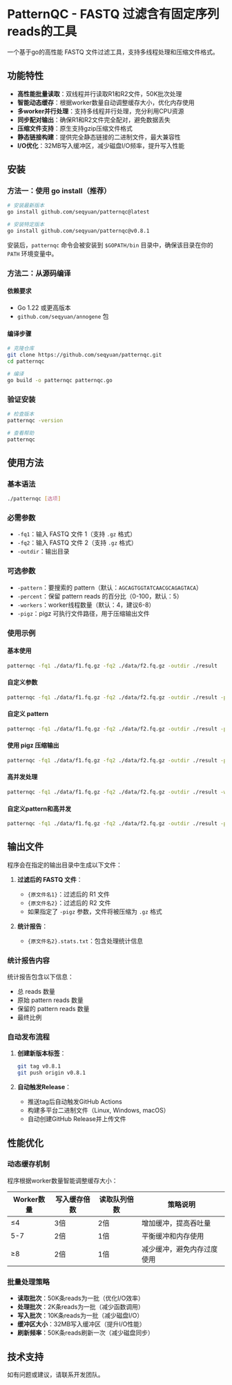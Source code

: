 # PatternQC - FASTQ 过滤含有固定序列reads的工具

一个基于go的高性能 FASTQ 文件过滤工具，支持多线程处理和压缩文件格式。

## 功能特性

- **高性能批量读取**：双线程并行读取R1和R2文件，50K批次处理
- **智能动态缓存**：根据worker数量自动调整缓存大小，优化内存使用
- **多worker并行处理**：支持多线程并行处理，充分利用CPU资源
- **同步配对输出**：确保R1和R2文件完全配对，避免数据丢失
- **压缩文件支持**：原生支持gzip压缩文件格式
- **静态链接构建**：提供完全静态链接的二进制文件，最大兼容性
- **I/O优化**：32MB写入缓冲区，减少磁盘I/O频率，提升写入性能

## 安装

### 方法一：使用 go install（推荐）

```bash
# 安装最新版本
go install github.com/seqyuan/patternqc@latest

# 安装特定版本
go install github.com/seqyuan/patternqc@v0.8.1
```

安装后，`patternqc` 命令会被安装到 `$GOPATH/bin` 目录中，确保该目录在你的 `PATH` 环境变量中。

### 方法二：从源码编译

#### 依赖要求

- Go 1.22 或更高版本
- `github.com/seqyuan/annogene` 包

#### 编译步骤

```bash
# 克隆仓库
git clone https://github.com/seqyuan/patternqc.git
cd patternqc

# 编译
go build -o patternqc patternqc.go
```

### 验证安装

```bash
# 检查版本
patternqc -version

# 查看帮助
patternqc
```

## 使用方法

### 基本语法

```bash
./patternqc [选项]
```

### 必需参数

- `-fq1`：输入 FASTQ 文件 1（支持 `.gz` 格式）
- `-fq2`：输入 FASTQ 文件 2（支持 `.gz` 格式）
- `-outdir`：输出目录

### 可选参数

- `-pattern`：要搜索的 pattern（默认：`AGCAGTGGTATCAACGCAGAGTACA`）
- `-percent`：保留 pattern reads 的百分比（0-100，默认：5）
- `-workers`：worker线程数量（默认：4，建议6-8）
- `-pigz`：pigz 可执行文件路径，用于压缩输出文件

### 使用示例

#### 基本使用
```bash
patternqc -fq1 ./data/f1.fq.gz -fq2 ./data/f2.fq.gz -outdir ./result
```

#### 自定义参数
```bash
patternqc -fq1 ./data/f1.fq.gz -fq2 ./data/f2.fq.gz -outdir ./result -percent 10
```

#### 自定义 pattern
```bash
patternqc -fq1 ./data/f1.fq.gz -fq2 ./data/f2.fq.gz -outdir ./result -pattern "AGCAGTGGTATCAACGCAGAGTACA" -percent 5
```

#### 使用 pigz 压缩输出
```bash
patternqc -fq1 ./data/f1.fq.gz -fq2 ./data/f2.fq.gz -outdir ./result -pigz /usr/bin/pigz
```

#### 高并发处理
```bash
patternqc -fq1 ./data/f1.fq.gz -fq2 ./data/f2.fq.gz -outdir ./result -workers 8
```

#### 自定义pattern和高并发
```bash
patternqc -fq1 ./data/f1.fq.gz -fq2 ./data/f2.fq.gz -outdir ./result -pattern "AGCAGTGGTATCAACGCAGAGTACA" -percent 10 -workers 6
```

## 输出文件

程序会在指定的输出目录中生成以下文件：

1. **过滤后的 FASTQ 文件**：
   - `{原文件名1}`：过滤后的 R1 文件
   - `{原文件名2}`：过滤后的 R2 文件
   - 如果指定了 `-pigz` 参数，文件将被压缩为 `.gz` 格式

2. **统计报告**：
   - `{原文件名2}.stats.txt`：包含处理统计信息

### 统计报告内容

统计报告包含以下信息：
- 总 reads 数量
- 原始 pattern reads 数量
- 保留的 pattern reads 数量
- 最终比例


### 自动发布流程

1. **创建新版本标签**：
   ```bash
   git tag v0.8.1
   git push origin v0.8.1
   ```

2. **自动触发Release**：
   - 推送tag后自动触发GitHub Actions
   - 构建多平台二进制文件（Linux, Windows, macOS）
   - 自动创建GitHub Release并上传文件

## 性能优化

### 动态缓存机制

程序根据worker数量智能调整缓存大小：

| Worker数量 | 写入缓存倍数 | 读取队列倍数 | 策略说明 |
|------------|-------------|-------------|----------|
| ≤4 | 3倍 | 2倍 | 增加缓冲，提高吞吐量 |
| 5-7 | 2倍 | 1倍 | 平衡缓冲和内存使用 |
| ≥8 | 2倍 | 1倍 | 减少缓冲，避免内存过度使用 |

### 批量处理策略

- **读取批次**：50K条reads为一批（优化I/O效率）
- **处理批次**：2K条reads为一批（减少函数调用）
- **写入批次**：10K条reads为一批（减少磁盘I/O）
- **缓冲区大小**：32MB写入缓冲区（提升I/O性能）
- **刷新频率**：50K条reads刷新一次（减少磁盘同步）

## 技术支持

如有问题或建议，请联系开发团队。
